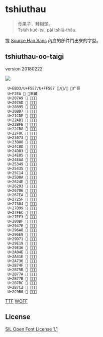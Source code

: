 # tshiuthau
> 食果子，拜樹頭。  
> Tsia̍h kué-tsí, pài tshiū-thâu.

提 [Source Han Sans](https://github.com/adobe-fonts/source-han-sans) 內底的部件鬥出來的字型。

## tshiuthau-oo-taigi
version 20180222

![](https://github.com/glll4678/tshiuthau/raw/master/tshiuthau-oo-taigi.png)  

     U+EBD3/U+F5E7/U+FF5E7 //󿗧 ⿸疒哥
     U+F2EA  ⿰車藏
     U+207A9 𠞩 ⿰率刂
     U+207AD 𠞭 ⿰婁刂
     U+20895 𠢕 ⿱敖力
     U+20BD7 𠯗 ⿰口帀
     U+21CDE 𡳞 ⿸尸粦
     U+22AB1 𢪱 ⿰扌勿
     U+22BFE 𢯾 ⿰扌冒
     U+22CB8 𢲸 ⿰扌鹵
     U+22F0C 𢼌 ⿰包攴
     U+23073 𣁳 ⿰舌斗
     U+23B88 𣮈 ⿱屈毛
     U+24C8D 𤲍 ⿰甲夾
     U+24D83 𤶃 ⿸疒兆
     U+24E85 𤺅 ⿸疒𠭥
     U+24EAA 𤺪 ⿸疒善
     U+25349 𥍉 ⿰目聶
     U+25435 𥐵 ⿰石匹
     U+25C14 𥰔 ⿱𥫗品
     U+25D0A 𥴊 ⿱𥫗敢
     U+2624E 𦉎 ⿰缶崔
     U+26293 𦊓 ⿱罒令
     U+26706 𦜆 ⿰⺼函
     U+267EA 𦟪 ⿰⺼連
     U+2725F 𧉟 ⿰虫台
     U+27304 𧌄 ⿰虫奄
     U+27B99 𧮙 ⿱𣫞言
     U+27FEC 𧿬 ⿰⻊屯
     U+27FF3 𧿳 ⿰⻊弗
     U+280BF 𨂿 ⿰⻊歪
     U+2947E 𩑾 ⿰氐頁
     U+296A8 𩚨 ⿰飠丘
     U+296E9 𩛩 ⿰飠夾
     U+29D71 𩵱 ⿰魚午
     U+29E19 𩸙 ⿰魚隶
     U+29E36 𩸶 ⿰魚岩
     U+2A04E 𪁎 ⿰肖鳥
     U+2A41E 𪐞 ⿰黑乇
     U+2A736 𪜶 ⿰亻因
     U+2B74F 𫝏 ⿰冫彥
     U+2B75B 𫝛 ⿱相同
     U+2B77A 𫝺 ⿰扌甩
     U+2B77B 𫝻 ⿰扌回
     U+2B7BC 𫞼 ⿰立在
     U+2B7C2 𫟂 ⿰糹寒
     U+2C9B0 𬦰 ⿰⻊百

[TTF](https://github.com/glll4678/tshiuthau/raw/master/tshiuthau-oo-taigi.ttf)
[WOFF](https://github.com/glll4678/tshiuthau/raw/master/tshiuthau-oo-taigi.woff)

## License

[SIL Open Font License 1.1](http://scripts.sil.org/OFL)